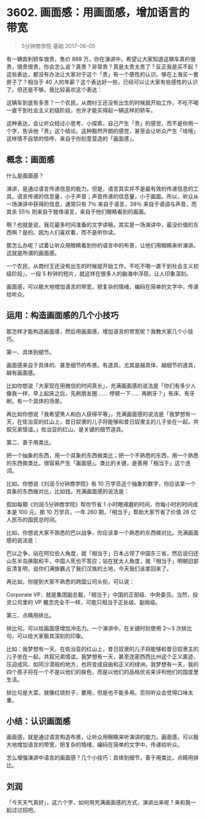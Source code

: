 # 3602. 画面感：用画面感，增加语言的带宽
> 5分钟商学院·基础
2017-06-05

有一辆宾利轿车很贵，售价 888 万。你在演讲中，希望让大家知道这辆车真的很贵，很贵很贵，你会怎么说？真贵？非常贵？真是太贵太贵了？反正我是买不起？这些表达，都没有办法让大家对于这个「贵」有一个感性的认识。够在上海买一套房子了？相当于 40 人的年薪？这个表达好一些，已经可以让大家有些感性的认识了。但还是不够。我比较喜欢这个表达：

这辆车到底有多贵？一个农民，从商纣王还没有出生的时候就开始工作，不吃不喝一直干到社会主义初级阶段，也许才能买得起一辆这样的轿车。

这种表达，会让听众经过小思考、小探索，自己产生「贵」的感觉，而不是你用一个字，告诉他「贵」这个结论。这种豁然开朗的感觉，甚至会让听众产生「哇哦」这样情不自禁的惊呼，来自于你刻意营造的「画面感」。

## 概念：画面感
什么是画面感？

演讲，是通过语言传递信息的能力。但是，语言其实并不是最有效的传递信息的工具。语言传递的信息量，小于声音；声音传递的信息量，小于画面。所以，听众从一场演讲中获得的信息，通常只有 7％ 来自于语言，38％ 来自于语调与声音，而其余 55％ 则来自于肢体语言，来自于他们眼睛看到的画面。

啊？也就是说，我花最多时间准备的文字讲稿，其实是一场演讲中，最没价值的东西啊？是的。因为人们喜欢看，而不是听你读。

那怎么办呢？试着让听众用眼睛看到你的语言中的布景，让他们用眼睛来听演讲。这就是所谓的画面感。

一个农民，从商纣王还没有出生的时候就开始工作，不吃不喝一直干到社会主义初级阶段」，一段 5 秒钟的短片，就这样在很多人的脑海中浮现，让人印象深刻。

画面感，可以极大地增加语言的带宽，把复杂的情绪，编码在简单的文字中，传递给听众。

## 运用：构造画面感的几个小技巧
那怎样才能构造画面感，然后用画面感，增加语言的带宽呢？我教大家几个小技巧。

第一、具体到细节。

画面感来自于具体的、甚至细节的布景。有道具，尤其是越具体、越细节的道具，越有画面感。

比如你想说「大家现在用微信的时间真长」，充满画面感的说法是「你们有多少人像我一样，早上起床之后，先刷朋友圈 …… 停顿一下…… 再刷牙？」有床、有牙刷，有一个具体的场景。

再比如你想说「我希望黑人和白人获得平等」，充满画面感的说法是「我梦想有一天，在佐治亚的红山上，昔日奴隶的儿子将能够和昔日奴隶主的儿子坐在一起，共叙兄弟情谊。」佐治亚的红山，是关键的细节道具。

第二、善于用类比。

把一个抽象的东西，用一个具象的东西做类比；把一个不熟悉的东西，用一个熟悉的东西做类比，很容易产生「画面感」。类比的关键，是善用「相当于」这个连词。

比如，你想说《刘润·5分钟商学院》有 10 万学员这个抽象的数字，你应该拿一个具象的东西做对比，比如钱。充满画面感的说法是：

假如每期《刘润·5分钟商学院》帮你节省 1 小时瞎琢磨的时间，你每小时的时间成本是 100 元，那 10 万学员，一年 260 期，「相当于」帮助大家节省了价值 26 亿人民币的国民总时间。

比如，你想说大家不熟悉的巴以战争，你应该拿一个熟悉的东西做对比。充满画面感的说法是：

巴以之争，站在阿拉伯人角度，就「相当于」日本占领了中国东三省，然后说归还山东半岛换取和平，中国人死也不答应；站在犹太人角度，就「相当于」明朝旧部反清复明，说你们满族霸占了我们汉族的土地，今天我们该拿回来了。

再比如，你提到大家不熟悉的跨国公司头衔，可以说：

Corporate VP，就是集团副总裁，「相当于」中国的正部级、中央委员。当然，投资公司里的 VP 概念完全不一样，可能只相当于正处级、副局级。

第三、点睛用排比。

排比句，可以给画面感增加冲击力。一个演讲中，在关键时刻使用 2～3 次排比句，可以给大家极其深刻的印象。

比如：我梦想有一天，在佐治亚的红山上，昔日奴隶的儿子将能够和昔日奴隶主的儿子坐在一起，共叙兄弟情谊。我梦想有一天，甚至连密西西比州这个正义匿迹、压迫成风、如同沙漠般的地方，也将变成自由和正义的绿洲。我梦想有一天，我的四个孩子将在一个不是以他们的肤色，而是以他们的品格优劣来评判他们的国度里生活。

排比句是大菜，就像红烧肘子，要用，但是也不能多用。否则听众会觉得口味太重。

## 小结：认识画面感
画面感，就是通过语言构造布景，让听众用眼睛来听演讲的能力。画面感，可以极大地增加语言的带宽，把复杂的情绪，编码在简单的文字中，传递给听众。

怎么增强演讲中语言的画面感？几个小技巧：具体到细节，善于用类比，点睛用排比。

## 刘润
「今天天气真好」，这六个字，如何用充满画面感的方式，演讲出来呢？来和我一起过过招吧。



